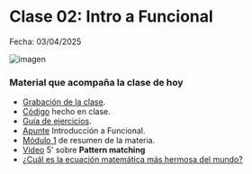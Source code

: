 # Clase 02: Intro a Funcional

Fecha: 03/04/2025

![imagen](https://github.com/user-attachments/assets/09793f9e-7204-4de1-8655-ecc9c91f7c14)

### Material que acompaña la clase de hoy

* [Grabación de la clase](https://www.youtube.com/watch?v=JELvWoY_cAI&feature=youtu.be).
* [Código](https://github.com/pdepjm/ejemploHaskellInicial/blob/main/src/Library.hs) hecho en clase.
* [Guía de ejercicios](https://docs.google.com/document/d/1S0pPSt_lYSTHVo6zqYQsEBrmuVA1OzjkYBF0AYYIlNI/edit?tab=t.0).
* [Apunte](https://docs.google.com/document/d/1W5BcOmIJMCylqAjqPw1RzPlujycbvNJueh8-Uyc2fMY/) Introducción a Funcional.
* [Módulo 1](https://drive.google.com/drive/folders/1C9kvQi7ewHbW0ssjWXonL39BeIfHX7zS) de resumen de la materia.
* [Video](https://www.youtube.com/watch?v=OaPxc03WVTU&ab_channel=Fundaci%C3%B3nUqbar) 5' sobre **Pattern matching**
* [¿Cuál es la ecuación matemática más hermosa del mundo?](https://www.bbc.com/mundo/noticias/2016/01/160121_ciencia_matematica_formulas_hermosas_gtg)

